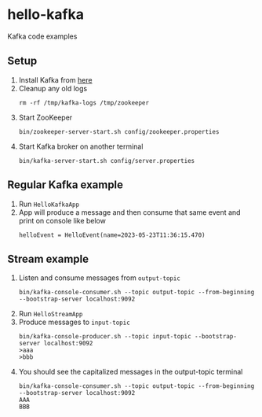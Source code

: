 # hello-kafka

Kafka code examples

## Setup

1. Install Kafka from [here](https://kafka.apache.org/downloads)
1. Cleanup any old logs
    ```
    rm -rf /tmp/kafka-logs /tmp/zookeeper
    ```
1. Start ZooKeeper
    ```
    bin/zookeeper-server-start.sh config/zookeeper.properties
    ```
1. Start Kafka broker on another terminal
    ```
    bin/kafka-server-start.sh config/server.properties
    ```
## Regular Kafka example

1. Run `HelloKafkaApp`
1. App will produce a message and then consume that same event and print on console like below
    ```
    helloEvent = HelloEvent(name=2023-05-23T11:36:15.470)
    ```

## Stream example

1. Listen and consume messages from `output-topic`
    ```
    bin/kafka-console-consumer.sh --topic output-topic --from-beginning --bootstrap-server localhost:9092
    ```
1. Run `HelloStreamApp`
1. Produce messages to `input-topic`
    ```
    bin/kafka-console-producer.sh --topic input-topic --bootstrap-server localhost:9092
    >aaa
    >bbb
    ```
1.  You should see the capitalized messages in the output-topic terminal
    ```
    bin/kafka-console-consumer.sh --topic output-topic --from-beginning --bootstrap-server localhost:9092
    AAA
    BBB
    ```

